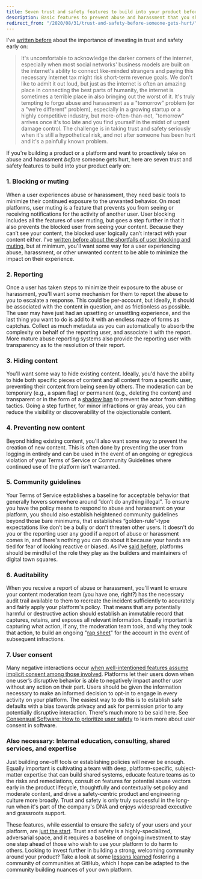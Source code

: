 ```yaml
---
title: Seven trust and safety features to build into your product before someone gets hurt
description: Basic features to prevent abuse and harassment that you should build into your platform early on.
redirect_from: "/2020/08/31/trust-and-safety-before-someone-gets-hurt/"
---
```


I've [written before](/2020/08/31/trust-and-safety-is-not-a-product-edge-case/) about the importance of investing in trust and safety early on:

> It's uncomfortable to acknowledge the darker corners of the internet, especially when most social networks' business models are built on the internet's ability to connect like-minded strangers and paying this necessary internet tax might risk short-term revenue goals. We don't like to admit it out loud, but just as the internet is often an amazing place in connecting the best parts of humanity, the internet is sometimes a terrible place in also bringing out the worst of it. It's truly tempting to forgo abuse and harassment as a "tomorrow" problem (or a "we're different" problem), especially in a growing startup or a highly competitive industry, but more-often-than-not, "tomorrow" arrives once it's too late and you find yourself in the midst of urgent damage control. The challenge is in taking trust and safety seriously when it's still a hypothetical risk, and not after someone has been hurt and it's a painfully known problem. 

If you're building a product or a platform and want to proactively take on abuse and harassment _before_ someone gets hurt, here are seven trust and safety features to build into your product early on:

### 1. Blocking or muting

When a user experiences abuse or harassment, they need basic tools to minimize their continued exposure to the unwanted behavior. On most platforms, user muting is a feature that prevents you from seeing or receiving notifications for the activity of another user. User blocking includes all the features of user muting, but goes a step further in that it also prevents the blocked user from seeing your content. Because they can’t see your content, the blocked user logically can’t interact with your content either. I've [written before about the shortfalls of user blocking and muting](https://ben.balter.com/2020/02/06/blocking-vs-muting/), but at minimum, you'll want some way for a user experiencing abuse, harassment, or other unwanted content to be able to minimize the impact on their experience.

### 2. Reporting

Once a user has taken steps to minimize their exposure to the abuse or harassment, you'll want some mechanism for them to report the abuse to you to escalate a response. This could be per-account, but ideally, it should be associated with the content in question, and as frictionless as possible. The user may have just had an upsetting or unsettling experience, and the last thing you want to do is add to it with an endless maze of forms as captchas. Collect as much metadata as you can automatically to absorb the complexity on behalf of the reporting user, and associate it with the report. More mature abuse reporting systems also provide the reporting user with transparency as to the resolution of their report.

### 3. Hiding content

You'll want some way to hide existing content. Ideally, you'd have the ability to hide both specific pieces of content and all content from a specific user, preventing their content from being seen by others. The moderation can be temporary (e.g., a spam flag) or permanent (e.g., deleting the content) and transparent or in the form of a [shadow ban](https://en.wikipedia.org/wiki/Shadow_banning) to prevent the actor from shifting tactics. Going a step further, for minor infractions or gray areas, you can reduce the visibility or discoverability of the objectionable content.

### 4. Preventing new content

Beyond hiding existing content, you'll also want some way to prevent the creation of new content. This is often done by preventing the user from logging in entirely and can be used in the event of an ongoing or egregious violation of your Terms of Service or Community Guidelines where continued use of the platform isn't warranted.

### 5. Community guidelines

Your Terms of Service establishes a baseline for acceptable behavior that generally hovers somewhere around “don’t do anything illegal”. To ensure you have the policy means to respond to abuse and harassment on your platform, you should also establish heightened community guidelines beyond those bare minimums, that establishes “golden-rule”-type expectations like don’t be a bully or don’t threaten other users. It doesn't do you or the reporting user any good if a report of abuse or harassment comes in, and there's nothing you can do about it because your hands are tied for fear of looking reactive or biased. As I've [said before](https://ben.balter.com/2020/01/17/ten-lessons-learned-fostering-a-community-of-communities-on-github/#10-be-purposeful-about-the-role-you-play), platforms should be mindful of the role they play as the builders and maintainers of digital town squares.

### 6. Auditability

When you receive a report of abuse or harassment, you'll want to ensure your content moderation team (you have one, right?) has the necessary audit trail available to them to recreate the incident sufficiently to accurately and fairly apply your platform's policy. That means that any potentially harmful or destructive action should establish an immutable record that captures, retains, and exposes all relevant information. Equally important is capturing what action, if any, the moderation team took, and why they took that action, to build an ongoing "[rap sheet](https://en.wikipedia.org/wiki/Criminal_record)" for the account in the event of subsequent infractions.

### 7. User consent

Many negative interactions occur [when well-intentioned features assume implicit consent among those involved](https://ben.balter.com/2020/01/17/ten-lessons-learned-fostering-a-community-of-communities-on-github/#9-always-seek-user-consent). Platforms let their users down when one user’s disruptive behavior is able to negatively impact another user without any action on their part. Users should be given the information necessary to make an informed decision to opt-in to engage in every activity on your platform. The easiest way to do this is to establish safe defaults with a bias towards privacy and ask for permission prior to any potentially disruptive interaction. There's much more to be said here. See [Consensual Software: How to prioritize user safety](https://medium.com/consensual-software/consensual-software-how-to-prioritize-user-safety-369f5a4dee8) to learn more about user consent in software.

### Also necessary: Internal education, consulting, shared services, and expertise

Just building one-off tools or establishing policies will never be enough. Equally important is cultivating a team with deep, platform-specific, subject-matter expertise that can build shared systems, educate feature teams as to the risks and remediations, consult on features for potential abuse vectors early in the product lifecycle, thoughtfully and contextually set policy and moderate content, and drive a safety-centric product and engineering culture more broadly. Trust and safety is only truly successful in the long-run when it's part of the company's DNA and enjoys widespread executive and grassroots support.

These features, while essential to ensure the safety of your users and your platform, are [just the start](/2020/08/31/trust-and-safety-is-not-a-product-edge-case/#beyond-blocking). Trust and safety is a highly-specialized, adversarial space, and it requires a baseline of ongoing investment to stay one step ahead of those who wish to use your platform to do harm to others. Looking to invest further in building a strong, welcoming community around your product? Take a look at some [lessons learned](/2020/01/17/ten-lessons-learned-fostering-a-community-of-communities-on-github/) fostering a community of communities at GitHub, which I hope can be adapted to the community building nuances of your own platform. 